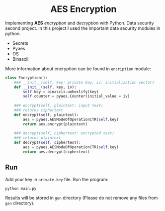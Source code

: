 <h1 align="center">
  AES Encryption
</h1>

Implementing **AES** _encryption_ and _decryption_ with Python. Data security second project. In this project I used the important data security modules in python.

- Secrets
- Pyaes
- OS
- Binascii

More information about encryption can be found in ```encription``` module:

```python
class Encryption():
    ### __init__(self, key: private key, iv: initialization vector)
    def __init__(self, key, iv):
        self.key = binascii.unhexlify(key)
        self.counter = pyaes.Counter(initial_value = iv)
    
    ### encrypt(self, plaintext: input text)
    ### returns ciphertext
    def encrypt(self, plaintext):
        aes = pyaes.AESModeOfOperationCTR(self.key)
        return aes.encrypt(plaintext)
    
    ### decrypt(self, ciphertext: encrypted text)
    ### returns plaintext
    def decrypt(self, ciphertext):
        aes = pyaes.AESModeOfOperationCTR(self.key)
        return aes.decrypt(ciphertext)
```

## Run

Add your key in ```private.key``` file. Run the program:

```shell
python main.py
```

Results will be stored in ```gen``` directory (Please do not remove any files from ```gen``` directory).
